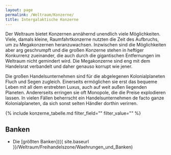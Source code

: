 ```yaml
---
layout: page
permalink: /Weltraum/Konzerne/
title: Intergalaktische Konzerne
---
```




Der Weltraum bietet Konzernen annähernd unendlich viele Möglichkeiten. Viele, damals kleine, Raumfahrtkonzerne nutzten die Zeit des Aufbruchs, um zu Megakonzernen heranzuwachsen. Inzwischen sind die Möglichkeiten aber arg geschrumpft und die großen Konzerne stehen in heftiger Konkurrenz zueinander, die auch durch die gigantischen Entfernungen im Weltraum nicht gemindert wird. Die Megakonzerne sind eng mit dem Handelsrat verbandelt und daher genauso korrupt wie jener.

Die großen Handelsunternehmen sind für die abgelegenen Kolonialplaneten Fluch und Segen zugleich. Einerseits ermöglichen sie erst das bequeme Leben mit all dem erstrebten Luxus, auch auf weit außen liegenden Planeten. Andererseits erringen sie oft Monopole, die die Preise explodieren lassen. In vielen Fällen beherrscht ein Handelsunternehmen de facto ganze Kolonialplaneten, da sich sonst selten Händler dorthin verirren.

{% include konzerne_tabelle.md filter_field="" filter_value="" %}

## Banken

- Die [größten Banken]({{ site.baseurl }}/Weltraum/Freihandelszone/Waehrungen_und_Banken)
